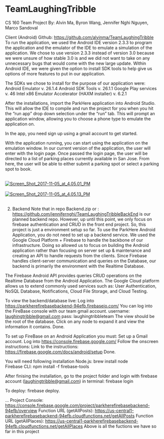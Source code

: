 # TeamLaughingTribble
CS 160 Team Project
By: Alvin Ma, Byron Wang, Jennifer Nghi Nguyen, Marco Sandoval

Client (Android)
	Github: https://github.com/alvinma/TeamLaughingTribble
To run the application, we used the Android IDE version 2.3.3 to program the application and the emulator of the IDE to emulate a simulation of the application. We chose to use version 2.3.3 instead of version 3.0 because we were unsure of how stable 3.0 is and we did not want to take on any unnecessary bugs that would come with the new large update. Within Android IDE, we were given the option to install SDK tools to help give us options of more features to put in our application. 

The SDKs we chose to install for the purpose of our application were:  
Android Emulator v. 26.1.4
Android SDK Tools v. 26.1.1
Google Play services v. 46
Intel x86 Emulator Accelerator (HAXM installer) v. 6.2.1

After the installations, import the ParkHere application into Android Studio. This will allow the IDE to compile and run the project for you when you hit the “run app” drop down selection under the “run” tab. This will prompt an application window, allowing you to choose a phone type to emulate the application on.

In the app, you need sign up using a gmail account to get started.

With the application running, you can start using the application on the emulation window. In our current version of the application, the user will enter with the login page. Once passed the login page, the user will be directed to a list of parking places currently available in San Jose. From here, the user will be able to either submit a parking spot or select a parking spot to book. 

<br/>
<a href="https://postimages.org/" target="_blank"><img src="https://s26.postimg.org/mnlsd9bo9/Screen_Shot_2017-11-05_at_4.05.01_PM.png" alt="Screen_Shot_2017-11-05_at_4.05.01_PM"/></a><br/><br/>
<a href="https://postimages.org/" target="_blank"><img src="https://s26.postimg.org/yo78dzj2x/Screen_Shot_2017-11-05_at_4.05.13_PM.png" alt="Screen_Shot_2017-11-05_at_4.05.13_PM"/></a><br/><br/>

2. Backend
Note that in repo Backend.zip or : https://github.com/jennifernghi/TeamLaughingTribbleBackEnd is our planned backend repo. However, up until this point, we only focus on firebase authentication and CRUD in the front end project. So, this project is just a environment setup so far.
To use the ParkHere Android Application, you do not need to set up a backend service. We used the Google Cloud Platform + Firebase to handle the backbone of our infrastructure. Doing so allowed us to focus on building the Android application rather than focusing on server set up & maintenance and creating an API to handle requests from the clients. Since Firebase handles client-server communication and queries on the Database, our backend is primarily the environment with the Realtime Database.

The Firebase Android API provides queries CRUD operations on the Realtime Database from the Android Application. The Google Cloud platform allows us to extend commonly used services such as: User Authentication, NoSQL Database, Notifications, Cloud File Storage, and Cloud Testing. 

To view the backend/database live:
Log into https://parkherefirebasebackend-94efb.firebaseio.com/
You can log into the FireBase console with our team gmail account.
username: laughingtribble@gmail.com
pass: laughingtribbleteam
The view should be the root of the database.
Click on any node to expand it and view the information it contains.
Done.

To set up FireBase on an Android Application you must:
Set up a Gmail account.
Log into https://console.firebase.google.com/
Follow the onscreen instructions:
Link to the instructions: https://firebase.google.com/docs/android/setup
Done.

You will need following installation
Node.js: brew install node <br/>
Firebase CLI: npm install -f firebase-tools <br/>

After finising the installation, go to the project folder and login with firebase account (laughingtribble@gmail.com)
in terminal: firebase login

To deploy: firebase deploy. 

...
Project Console: https://console.firebase.google.com/project/parkherefirebasebackend-94efb/overview
Function URL (getAllPosts): https://us-central1-parkherefirebasebackend-94efb.cloudfunctions.net/getAllPosts
Function URL (getAllPlaces): https://us-central1-parkherefirebasebackend-94efb.cloudfunctions.net/getAllPlaces
Above is all the fuctions we have so far in this project

